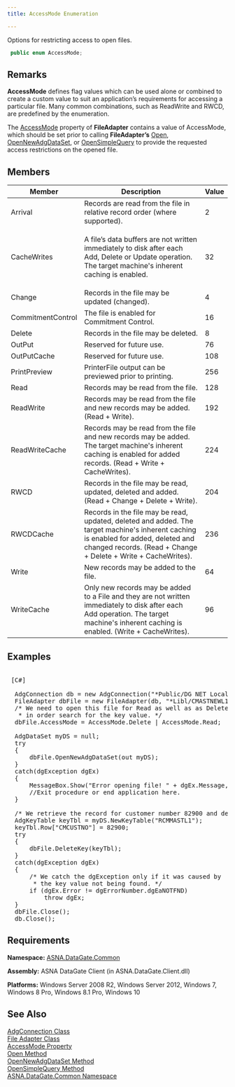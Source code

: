 ```yaml
---
title: AccessMode Enumeration

---
```


Options for restricting access to open files.<span style="MARGIN-BOTTOM: 0.8em" />

```cs
 public enum AccessMode;
```


## Remarks

**AccessMode** defines flag values which can be used alone or combined to create a custom value to suit an application’s requirements for accessing a particular file. Many common combinations, such as ReadWrite and <span>RWCD</span>, are predefined by the enumeration.

The [AccessMode](file-adapter-class-access-mode-property.html) property of <span> **FileAdapter** </span> contains a value of AccessMode, which should be set prior to calling <span> **FileAdapter’s** </span>[Open](file-adapter-class-open-method.html), [ OpenNewAdgDataSet](file-adapter-class-open-new-adg-dataset-method.html), or [ OpenSimpleQuery](file-adapter-class-open-simple-query-method.html) to provide the requested access restrictions on the opened file. 
## Members



| Member | Description | Value |
| ---- | ---- | ---- |
| Arrival | Records are read from the file in relative record order (where supported). | 2 |
| CacheWrites | <p>A file’s data buffers are not written immediately to disk after each Add, Delete or Update operation. The target machine's inherent caching is enabled. | 32 |
| Change | Records in the file may be updated (changed). | 4 |
| CommitmentControl | The file is enabled for Commitment Control. | 16 |
| Delete | Records in the file may be deleted. | 8 |
| OutPut | Reserved for future use. | 76 |
| OutPutCache | Reserved for future use. | 108 |
| PrintPreview | PrinterFile output can be previewed prior to printing. | 256 |
| Read | Records may be read from the file. | 128 |
| ReadWrite | Records may be read from the file and new records may be added. (Read + Write). | 192 |
| ReadWriteCache | Records may be read from the file and new records may be added. The target machine's inherent caching is enabled for added records. (Read + Write + CacheWrites). | 224 |
| RWCD | Records in the file may be read, updated, deleted and added. (Read + Change + Delete + Write). | 204 |
| RWCDCache | Records in the file may be read, updated, deleted and added. The target machine's inherent caching is enabled for added, deleted and changed records. (Read + Change + Delete + Write + CacheWrites). | 236 |
| Write | New records may be added to the file. | 64 |
| WriteCache | Only new records may be added to a File and they are not written immediately to disk after each Add operation. The target machine's inherent caching is enabled. (Write + CacheWrites). | 96 |



## Examples 

<pre>
        <span class="lang">
 [C#] 
        </span>
  AdgConnection db = new AdgConnection("*Public/DG NET Local");
  FileAdapter dbFile = new FileAdapter(db, "*Libl/CMASTNEWL1", "CMMASTERL1");
  /* We need to open this file for Read as well as as Delete
   * in order search for the key value. */
  dbFile.AccessMode = AccessMode.Delete | AccessMode.Read;

  AdgDataSet myDS = null;
  try
  {
      dbFile.OpenNewAdgDataSet(out myDS);
  }
  catch(dgException dgEx)
  {
      MessageBox.Show("Error opening file! " + dgEx.Message, "Error");
      //Exit procedure or end application here.
  }

  /* We retrieve the record for customer number 82900 and delete it! */
  AdgKeyTable keyTbl = myDS.NewKeyTable("RCMMASTL1");
  keyTbl.Row["CMCUSTNO"] = 82900;
  try
  {
      dbFile.DeleteKey(keyTbl);
  }
  catch(dgException dgEx)
  {
      /* We catch the dgException only if it was caused by
       * the key value not being found. */
      if (dgEx.Error != dgErrorNumber.dgEaNOTFND)
          throw dgEx;
  }
  dbFile.Close();
  db.Close();</pre>

## Requirements

**Namespace:** [ASNA.DataGate.Common](datagate-common-namespace.html) <span style="FONT-SIZE: 8pt; FONT-FAMILY: Verdana"> <p /></span> 

**Assembly:** ASNA DataGate Client (in ASNA.DataGate.Client.dll)

**Platforms:** Windows Server 2008 R2, Windows Server 2012, Windows 7, Windows 8 Pro, Windows 8.1 Pro, Windows 10

## See Also


[AdgConnection Class](adg-connection-class.html)
      <br />
[File Adapter Class](file-adapter-class.html)
      <br />
[AccessMode Property](file-adapter-class-access-mode-property.html)
      <br />
[Open Method](file-adapter-class-open-method.html)
      <br />
[OpenNewAdgDataSet Method](file-adapter-class-open-new-adg-dataset-method.html)
      <br />
[OpenSimpleQuery Method](file-adapter-class-open-simple-query-method.html)
      <br />
[ASNA.DataGate.Common Namespace](datagate-common-namespace.html)

